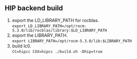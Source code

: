 ## HIP backend build

1. export the LD_LIBRARY_PATH for rocblas.<br/>
    `export LD_LIBRARY_PATH=/opt/rocm-5.3.0/lib/rocblas/library:$LD_LIBRARY_PATH`
2. export the LIBRARY_PATH.<br/>
    `export LIBRARY_PATH=/opt/rocm-5.3.0/lib:$LIBRARY_PATH`
3. build lc0. <br/>
    `CC=hipcc CXX=hipcc ./build.sh -Dhip=true`

